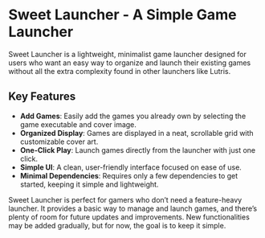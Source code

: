 # Sweet Launcher - A Simple Game Launcher

Sweet Launcher is a lightweight, minimalist game launcher designed for users who want an easy way to organize and launch their existing games without all the extra complexity found in other launchers like Lutris.

## Key Features
- **Add Games**: Easily add the games you already own by selecting the game executable and cover image.
- **Organized Display**: Games are displayed in a neat, scrollable grid with customizable cover art.
- **One-Click Play**: Launch games directly from the launcher with just one click.
- **Simple UI**: A clean, user-friendly interface focused on ease of use.
- **Minimal Dependencies**: Requires only a few dependencies to get started, keeping it simple and lightweight.

Sweet Launcher is perfect for gamers who don’t need a feature-heavy launcher. It provides a basic way to manage and launch games, and there’s plenty of room for future updates and improvements. New functionalities may be added gradually, but for now, the goal is to keep it simple.


